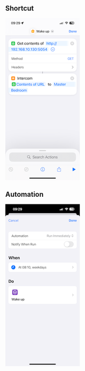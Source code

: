 
## Shortcut

![The shortcut](https://github.com/stickystyle/aiexperiments/blob/main/img/IMG_3872.PNG)

## Automation

![The automation](https://github.com/stickystyle/aiexperiments/blob/main/img/IMG_3873.PNG)